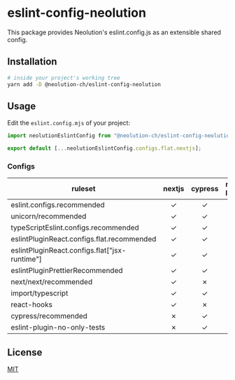 # eslint-config-neolution

This package provides Neolution's eslint.config.js as an extensible shared config.

## Installation

```sh
# inside your project's working tree
yarn add -D @neolution-ch/eslint-config-neolution
```

## Usage

Edit the `eslint.config.mjs` of your project:

```js
import neolutionEslintConfig from "@neolution-ch/eslint-config-neolution";

export default [...neolutionEslintConfig.configs.flat.nextjs];
```

### Configs

| ruleset                                         |  nextjs  | cypress  | react-library  | typescript  | javascript  |
|------------------------------------------------ |:-------: |:-------: |:-------------: |:----------: |:----------: |
| eslint.configs.recommended                      | &check;  | &check;  |    &check;     |   &check;   |   &check;   |
| unicorn/recommended                             | &check;  | &check;  |    &check;     |   &check;   |   &check;   |
| typeScriptEslint.configs.recommended            | &check;  | &check;  |    &check;     |   &check;   |   &cross;   |
| eslintPluginReact.configs.flat.recommended      | &check;  | &check;  |    &check;     |   &cross;   |   &check;   |
| eslintPluginReact.configs.flat["jsx-runtime"]   | &check;  | &check;  |    &check;     |   &cross;   |   &check;   |
| eslintPluginPrettierRecommended                 | &check;  | &check;  |    &check;     |   &check;   |   &check;   |
| next/next/recommended                           | &check;  | &cross;  |    &cross;     |   &cross;   |   &check;   |
| import/typescript                               | &check;  | &check;  |    &check;     |   &check;   |   &check;   |
| react-hooks                                     | &check;  | &cross;  |    &check;     |   &cross;   |   &check;   |
| cypress/recommended                             | &cross;  | &check;  |    &cross;     |   &cross;   |   &cross;   |
| eslint-plugin-no-only-tests                     | &cross;  | &check;  |    &cross;     |   &cross;   |   &cross;   |

## License

[MIT](LICENSE.md)
